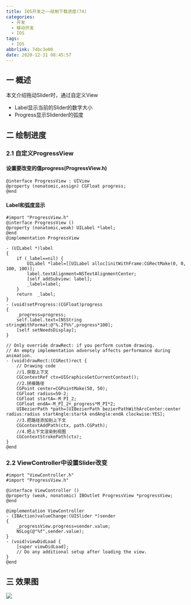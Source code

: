 ```yaml
---
title: IOS开发之——绘制下载进度(74)
categories:
  - 开发
  - 移动开发
  - IOS
tags:
  - IOS
abbrlink: 74bc3e00
date: 2020-12-31 08:45:57
---
```

## 一 概述

本文介绍拖动Slider时，通过自定义View

* Label显示当前的Slider的数字大小
* Progress显示Sliderder的弧度

<!--more-->

## 二 绘制进度

### 2.1 自定义ProgressView

#### 设置要改变的值progress(ProgressView.h)

```
@interface ProgressView : UIView
@property (nonatomic,assign) CGFloat progress;
@end
```

#### Label和弧度显示

```
#import "ProgressView.h"
@interface ProgressView ()
@property (nonatomic,weak) UILabel *label;
@end
@implementation ProgressView

- (UILabel *)label
{
    if (_label==nil) {
        UILabel *label=[[UILabel alloc]initWithFrame:CGRectMake(0, 0, 100, 100)];
        label.textAlignment=NSTextAlignmentCenter;
        [self addSubview: label];
        _label=label;
    }
    return  _label;
}
- (void)setProgress:(CGFloat)progress
{
    _progress=progress;
    self.label.text=[NSString stringWithFormat:@"%.2f%%",progress*100];
    [self setNeedsDisplay];
}

// Only override drawRect: if you perform custom drawing.
// An empty implementation adversely affects performance during animation.
- (void)drawRect:(CGRect)rect {
    // Drawing code
    //1.获取上下文
    CGContextRef ctx=UIGraphicsGetCurrentContext();
    //2.拼接路径
    CGPoint center=CGPointMake(50, 50);
    CGFloat radius=50-2;
    CGFloat startA=-M_PI_2;
    CGFloat endA=-M_PI_2+_progress*M_PI*2;
    UIBezierPath *path=[UIBezierPath bezierPathWithArcCenter:center radius:radius startAngle:startA endAngle:endA clockwise:YES];
    //3.把路径添加到上下文
    CGContextAddPath(ctx, path.CGPath);
    //4.把上下文渲染到视图
    CGContextStrokePath(ctx);
}
@end
```

### 2.2 ViewController中设置Slider改变

```
#import "ViewController.h"
#import "ProgressView.h"

@interface ViewController ()
@property (weak, nonatomic) IBOutlet ProgressView *progressView;
@end

@implementation ViewController
- (IBAction)valueChange:(UISlider *)sender
{
    _progressView.progress=sender.value;
    NSLog(@"%f",sender.value);
}
- (void)viewDidLoad {
    [super viewDidLoad];
    // Do any additional setup after loading the view.
}
@end
```

## 三 效果图

![][1]

[1]:https://cdn.jsdelivr.net/gh/pgzxc/CDN/blog-ios/ios-draw-down-progress.gif